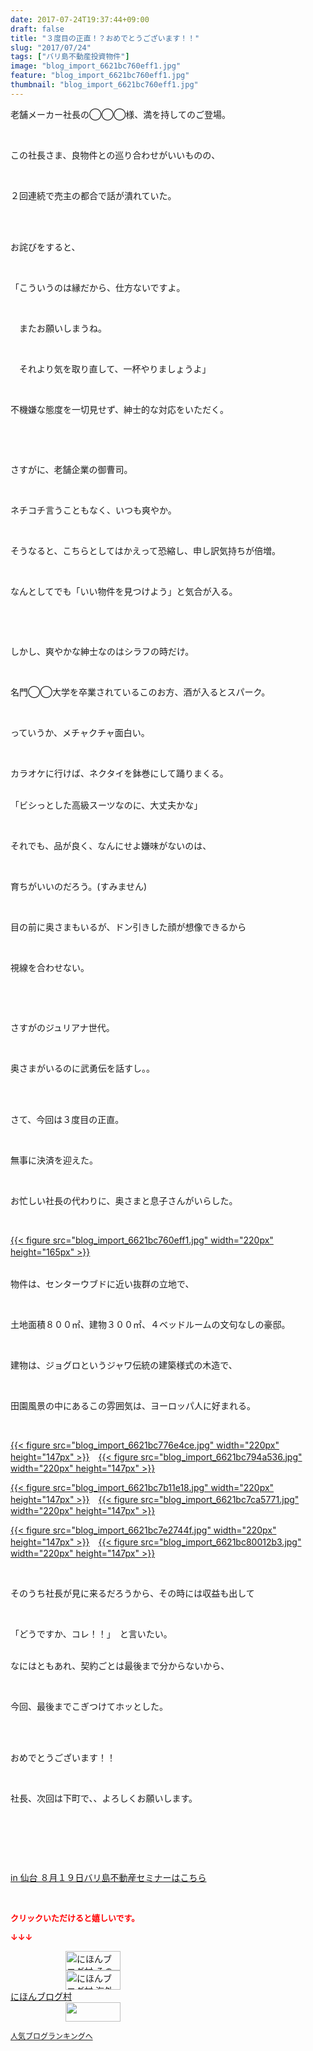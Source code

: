```yaml
---
date: 2017-07-24T19:37:44+09:00
draft: false
title: "３度目の正直！？おめでとうございます！！"
slug: "2017/07/24"
tags: ["バリ島不動産投資物件"]
image: "blog_import_6621bc760eff1.jpg"
feature: "blog_import_6621bc760eff1.jpg"
thumbnail: "blog_import_6621bc760eff1.jpg"
---
```

<p>老舗メーカー社長の◯◯◯様、満を持してのご登場。</p><p> </p><p>この社長さま、良物件との巡り合わせがいいものの、</p><p> </p><p>２回連続で売主の都合で話が潰れていた。</p><p> </p><p><br/>お詫びをすると、</p><p> </p><p>「こういうのは縁だから、仕方ないですよ。</p><p> </p><p>　またお願いしまうね。</p><p> </p><p>　それより気を取り直して、一杯やりましょうよ」</p><p> </p><p>不機嫌な態度を一切見せず、紳士的な対応をいただく。</p><p> </p><p> </p><p>さすがに、老舗企業の御曹司。</p><p> </p><p>ネチコチ言うこともなく、いつも爽やか。</p><p> </p><p>そうなると、こちらとしてはかえって恐縮し、申し訳気持ちが倍増。</p><p> </p><p>なんとしてでも「いい物件を見つけよう」と気合が入る。</p><p> </p><p> </p><p>しかし、爽やかな紳士なのはシラフの時だけ。</p><p> </p><p>名門◯◯大学を卒業されているこのお方、酒が入るとスパーク。</p><p> </p><p>っていうか、メチャクチャ面白い。</p><p> </p><p>カラオケに行けば、ネクタイを鉢巻にして踊りまくる。</p><p><br/>「ビシっとした高級スーツなのに、大丈夫かな」</p><p> </p><p>それでも、品が良く、なんにせよ嫌味がないのは、</p><p> </p><p>育ちがいいのだろう。(すみません)</p><p> </p><p>目の前に奥さまもいるが、ドン引きした顔が想像できるから</p><p> </p><p>視線を合わせない。</p><p> </p><p> </p><p>さすがのジュリアナ世代。</p><p> </p><p>奥さまがいるのに武勇伝を話すし。。</p><p> </p><p><br/>さて、今回は３度目の正直。</p><p> </p><p>無事に決済を迎えた。</p><p> </p><p>お忙しい社長の代わりに、奥さまと息子さんがいらした。</p><p> </p><p><a href="blog_import_6621bc760eff1.jpg">{{< figure src="blog_import_6621bc760eff1.jpg" width="220px" height="165px" >}}</a>　</p><p><br/>物件は、センターウブドに近い抜群の立地で、</p><p> </p><p>土地面積８００㎡、建物３００㎡、４ベッドルームの文句なしの豪邸。</p><p> </p><p>建物は、ジョグロというジャワ伝統の建築様式の木造で、</p><p> </p><p>田園風景の中にあるこの雰囲気は、ヨーロッパ人に好まれる。</p><p> </p><p><a href="blog_import_6621bc776e4ce.jpg">{{< figure src="blog_import_6621bc776e4ce.jpg" width="220px" height="147px" >}}</a>　<a href="blog_import_6621bc794a536.jpg">{{< figure src="blog_import_6621bc794a536.jpg" width="220px" height="147px" >}}</a></p><p><a href="blog_import_6621bc7b11e18.jpg">{{< figure src="blog_import_6621bc7b11e18.jpg" width="220px" height="147px" >}}</a>　<a href="blog_import_6621bc7ca5771.jpg">{{< figure src="blog_import_6621bc7ca5771.jpg" width="220px" height="147px" >}}</a></p><p><a href="blog_import_6621bc7e2744f.jpg">{{< figure src="blog_import_6621bc7e2744f.jpg" width="220px" height="147px" >}}</a>　<a href="blog_import_6621bc80012b3.jpg">{{< figure src="blog_import_6621bc80012b3.jpg" width="220px" height="147px" >}}</a></p><p> </p><p>そのうち社長が見に来るだろうから、その時には収益も出して</p><p> </p><p>「どうですか、コレ！！」　と言いたい。</p><p><br/>なにはともあれ、契約ごとは最後まで分からないから、</p><p> </p><p>今回、最後までこぎつけてホッとした。</p><p> </p><p><br/>おめでとうございます！！</p><p> </p><p>社長、次回は下町で、、よろしくお願いします。</p><p> </p><p> </p><p> </p><p><a href="19_ek" target="_blank">in 仙台 ８月１９日バリ島不動産セミナーはこちら</a></p><p> </p><p><font color="#ff0000" size="2"><strong>クリックいただけると嬉しいです。</strong></font></p><p><font color="#ff0000" size="2"><strong>↓↓↓</strong></font></p><p><a href="ranking.html?p_cid=01260127" id="&amp;blogmura_banner" target="_blank"><img alt="にほんブログ村 その他生活ブログ 不動産投資へ" border="0" height="31" src="data:image/svg+xml;charset=utf-8,%3Csvg%20xmlns%3D%22http%3A%2F%2Fwww.w3.org%2F2000%2Fsvg%22%20title%3D%22Placeholder%20for%20Images%22%20role%3D%22presentation%22%20viewBox%3D%220%200%2088%2031%22%20%2F%3E" width="88" data-src="//life.blogmura.com/hudousantoushi/img/hudousantoushi88_31.gif" style="aspect-ratio: auto 88 / 31;"/><noscript><img alt="にほんブログ村 その他生活ブログ 不動産投資へ" border="0" height="31" src="//life.blogmura.com/hudousantoushi/img/hudousantoushi88_31.gif" width="88"></noscript></a><br/><a href="ranking.html?p_cid=01260127" target="_blank"><img alt="にほんブログ村 海外生活ブログ バリ島情報へ" border="0" height="31" src="data:image/svg+xml;charset=utf-8,%3Csvg%20xmlns%3D%22http%3A%2F%2Fwww.w3.org%2F2000%2Fsvg%22%20title%3D%22Placeholder%20for%20Images%22%20role%3D%22presentation%22%20viewBox%3D%220%200%2088%2031%22%20%2F%3E" width="88" data-src="https://img-proxy.blog-video.jp/images?url=http%3A%2F%2Foverseas.blogmura.com%2Fbali%2Fimg%2Fbali88_31.gif" style="aspect-ratio: auto 88 / 31;"/><noscript><img alt="にほんブログ村 海外生活ブログ バリ島情報へ" border="0" height="31" src="https://img-proxy.blog-video.jp/images?url=http%3A%2F%2Foverseas.blogmura.com%2Fbali%2Fimg%2Fbali88_31.gif" width="88"></noscript></a><br/><a href="ranking.html?p_cid=01260127" target="_blank">にほんブログ村</a><br/><a href="link.php?1804582" title="人気ブログランキングへ"><img border="0" height="31" src="data:image/svg+xml;charset=utf-8,%3Csvg%20xmlns%3D%22http%3A%2F%2Fwww.w3.org%2F2000%2Fsvg%22%20title%3D%22Placeholder%20for%20Images%22%20role%3D%22presentation%22%20viewBox%3D%220%200%2088%2031%22%20%2F%3E" width="88" data-src="https://blog.with2.net/img/banner/banner_22.gif" style="aspect-ratio: auto 88 / 31;"/><noscript><img border="0" height="31" src="https://blog.with2.net/img/banner/banner_22.gif" width="88"></noscript></a></p><p><a href="link.php?1804582" style="font-size: 12px;">人気ブログランキングへ</a></p>

